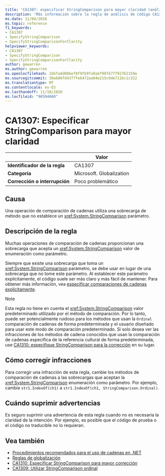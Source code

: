 ```yaml
---
title: 'CA1307: especificar StringComparison para mayor claridad (análisis de código)'
description: 'Más información sobre la regla de análisis de código CA1307: especificar StringComparison para mayor claridad'
ms.date: 11/04/2016
ms.topic: reference
f1_keywords:
- CA1307
- SpecifyStringComparison
- SpecifyStringComparisonForClarity
helpviewer_keywords:
- CA1307
- SpecifyStringComparison
- SpecifyStringComparisonForClarity
author: gewarren
ms.author: gewarren
ms.openlocfilehash: 1bbfadd08bef8f9fb9fa9abf98f677f92762159e
ms.sourcegitcommit: 30a686fd4377fe6472aa04e215c0de711bc1c322
ms.translationtype: MT
ms.contentlocale: es-ES
ms.lasthandoff: 11/10/2020
ms.locfileid: "96594660"
---
```

# <a name="ca1307-specify-stringcomparison-for-clarity"></a>CA1307: Especificar StringComparison para mayor claridad

| | Valor |
|-|-|
| **Identificador de la regla** |CA1307|
| **Categoría** |Microsoft. Globalization|
| **Corrección o interrupción** |Poco problemático|

## <a name="cause"></a>Causa

Una operación de comparación de cadenas utiliza una sobrecarga de método que no establece un <xref:System.StringComparison> parámetro.

## <a name="rule-description"></a>Descripción de la regla

Muchas operaciones de comparación de cadenas proporcionan una sobrecarga que acepta un <xref:System.StringComparison> valor de enumeración como parámetro.

Siempre que existe una sobrecarga que toma un <xref:System.StringComparison> parámetro, se debe usar en lugar de una sobrecarga que no tome este parámetro. Al establecer este parámetro explícitamente, el código suele ser más claro y más fácil de mantener. Para obtener más información, vea [especificar comparaciones de cadenas explícitamente](../../../standard/base-types/best-practices-strings.md#specifying-string-comparisons-explicitly).

> [!NOTE]
> Esta regla no tiene en cuenta el <xref:System.StringComparison> valor predeterminado utilizado por el método de comparación. Por lo tanto, puede ser potencialmente ruidoso para los métodos que usan la `Ordinal` comparación de cadenas de forma predeterminada y el usuario diseñado para usar este modo de comparación predeterminado.
> Si solo desea ver las infracciones de los métodos de cadena conocidos que usan la comparación de cadenas específica de la referencia cultural de forma predeterminada, use [CA1310: especifique StringComparison para la corrección](ca1310.md) en su lugar.

## <a name="how-to-fix-violations"></a>Cómo corregir infracciones

Para corregir una infracción de esta regla, cambie los métodos de comparación de cadenas a las sobrecargas que aceptan la <xref:System.StringComparison> enumeración como parámetro. Por ejemplo, cambie `str1.IndexOf(ch1)` a `str1.IndexOf(ch1, StringComparison.Ordinal)`.

## <a name="when-to-suppress-warnings"></a>Cuándo suprimir advertencias

Es seguro suprimir una advertencia de esta regla cuando no es necesaria la claridad de la intención. Por ejemplo, es posible que el código de prueba o el código no traducible no lo requieran.

## <a name="see-also"></a>Vea también

- [Procedimientos recomendados para el uso de cadenas en .NET](../../../standard/base-types/best-practices-strings.md)
- [Reglas de globalización](globalization-warnings.md)
- [CA1310: Especificar StringComparison para mayor corrección](ca1310.md)
- [CA1309: Utilizar StringComparison ordinal](ca1309.md)
